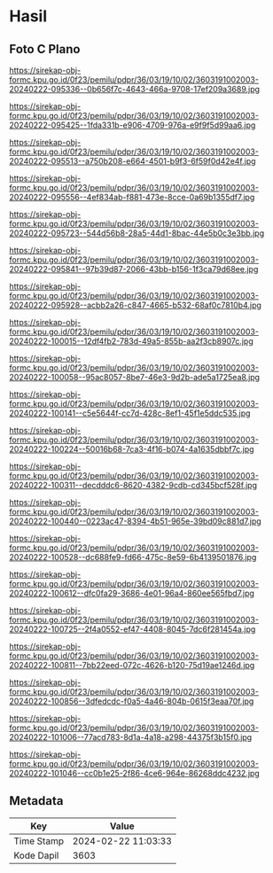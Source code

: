 # Hasil

## Foto C Plano

https://sirekap-obj-formc.kpu.go.id/0f23/pemilu/pdpr/36/03/19/10/02/3603191002003-20240222-095336--0b656f7c-4643-466a-9708-17ef209a3689.jpg

https://sirekap-obj-formc.kpu.go.id/0f23/pemilu/pdpr/36/03/19/10/02/3603191002003-20240222-095425--1fda331b-e906-4709-976a-e9f9f5d99aa6.jpg

https://sirekap-obj-formc.kpu.go.id/0f23/pemilu/pdpr/36/03/19/10/02/3603191002003-20240222-095513--a750b208-e664-4501-b9f3-6f59f0d42e4f.jpg

https://sirekap-obj-formc.kpu.go.id/0f23/pemilu/pdpr/36/03/19/10/02/3603191002003-20240222-095556--4ef834ab-f881-473e-8cce-0a69b1355df7.jpg

https://sirekap-obj-formc.kpu.go.id/0f23/pemilu/pdpr/36/03/19/10/02/3603191002003-20240222-095723--544d56b8-28a5-44d1-8bac-44e5b0c3e3bb.jpg

https://sirekap-obj-formc.kpu.go.id/0f23/pemilu/pdpr/36/03/19/10/02/3603191002003-20240222-095841--97b39d87-2066-43bb-b156-1f3ca79d68ee.jpg

https://sirekap-obj-formc.kpu.go.id/0f23/pemilu/pdpr/36/03/19/10/02/3603191002003-20240222-095928--acbb2a26-c847-4665-b532-68af0c7810b4.jpg

https://sirekap-obj-formc.kpu.go.id/0f23/pemilu/pdpr/36/03/19/10/02/3603191002003-20240222-100015--12df4fb2-783d-49a5-855b-aa2f3cb8907c.jpg

https://sirekap-obj-formc.kpu.go.id/0f23/pemilu/pdpr/36/03/19/10/02/3603191002003-20240222-100058--95ac8057-8be7-46e3-9d2b-ade5a1725ea8.jpg

https://sirekap-obj-formc.kpu.go.id/0f23/pemilu/pdpr/36/03/19/10/02/3603191002003-20240222-100141--c5e5644f-cc7d-428c-8ef1-45f1e5ddc535.jpg

https://sirekap-obj-formc.kpu.go.id/0f23/pemilu/pdpr/36/03/19/10/02/3603191002003-20240222-100224--50016b68-7ca3-4f16-b074-4a1635dbbf7c.jpg

https://sirekap-obj-formc.kpu.go.id/0f23/pemilu/pdpr/36/03/19/10/02/3603191002003-20240222-100311--decdddc6-8620-4382-9cdb-cd345bcf528f.jpg

https://sirekap-obj-formc.kpu.go.id/0f23/pemilu/pdpr/36/03/19/10/02/3603191002003-20240222-100440--0223ac47-8394-4b51-965e-39bd09c881d7.jpg

https://sirekap-obj-formc.kpu.go.id/0f23/pemilu/pdpr/36/03/19/10/02/3603191002003-20240222-100528--dc688fe9-fd66-475c-8e59-6b4139501876.jpg

https://sirekap-obj-formc.kpu.go.id/0f23/pemilu/pdpr/36/03/19/10/02/3603191002003-20240222-100612--dfc0fa29-3686-4e01-96a4-860ee565fbd7.jpg

https://sirekap-obj-formc.kpu.go.id/0f23/pemilu/pdpr/36/03/19/10/02/3603191002003-20240222-100725--2f4a0552-ef47-4408-8045-7dc6f281454a.jpg

https://sirekap-obj-formc.kpu.go.id/0f23/pemilu/pdpr/36/03/19/10/02/3603191002003-20240222-100811--7bb22eed-072c-4626-b120-75d19ae1246d.jpg

https://sirekap-obj-formc.kpu.go.id/0f23/pemilu/pdpr/36/03/19/10/02/3603191002003-20240222-100856--3dfedcdc-f0a5-4a46-804b-0615f3eaa70f.jpg

https://sirekap-obj-formc.kpu.go.id/0f23/pemilu/pdpr/36/03/19/10/02/3603191002003-20240222-101006--77acd783-8d1a-4a18-a298-44375f3b15f0.jpg

https://sirekap-obj-formc.kpu.go.id/0f23/pemilu/pdpr/36/03/19/10/02/3603191002003-20240222-101046--cc0b1e25-2f86-4ce6-964e-86268ddc4232.jpg


## Metadata

| Key        | Value               |
| ---------- | ------------------- |
| Time Stamp | 2024-02-22 11:03:33 |
| Kode Dapil | 3603                |



